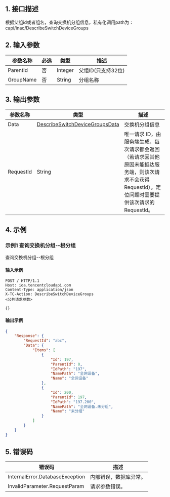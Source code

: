 ## 1. 接口描述




根据父组id或者组名，查询交换机分组信息，私有化调用path为：capi/inac/DescribeSwitchDeviceGroups

## 2. 输入参数


| 参数名称 | 必选 | 类型 | 描述 |
|---------|---------|---------|---------|
| ParentId | 否 | Integer | <strong><font color="blue"></font></strong>父组ID(只支持32位) |
| GroupName | 否 | String | <strong><font color="blue"></font></strong>分组名称 |

## 3. 输出参数

| 参数名称 | 类型 | 描述 |
|---------|---------|---------|
| Data | [DescribeSwitchDeviceGroupsData](/开放API/云规范接口/版本：2022-06-01/数据结构.md#DescribeSwitchDeviceGroupsData) | 交换机分组信息|
| RequestId | String | 唯一请求 ID，由服务端生成，每次请求都会返回（若请求因其他原因未能抵达服务端，则该次请求不会获得 RequestId）。定位问题时需要提供该次请求的 RequestId。|

## 4. 示例

### 示例1 查询交换机分组--根分组

查询交换机分组--根分组

#### 输入示例

```
POST / HTTP/1.1
Host: ioa.tencentcloudapi.com
Content-Type: application/json
X-TC-Action: DescribeSwitchDeviceGroups
<公共请求参数>

{}
```

#### 输出示例

```json
{
    "Response": {
        "RequestId": "abc",
        "Data": {
            "Items": [
                {
                    "Id": 197,
                    "ParentId": 0,
                    "IdPath": "197",
                    "NamePath": "全网设备",
                    "Name": "全网设备"
                },
                {
                    "Id": 200,
                    "ParentId": 197,
                    "IdPath": "197.200",
                    "NamePath": "全网设备.未分组",
                    "Name": "未分组"
                }
            ]
        }
    }
}
```











## 5. 错误码


| 错误码 | 描述 |
|---------|---------|
| InternalError.DatabaseException | 内部错误，数据库异常。 |
| InvalidParameter.RequestParam | 请求参数错误。 |
